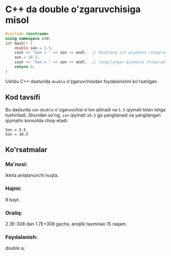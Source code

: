 # C++ da double oʻzgaruvchisiga misol
```cpp
#include <iostream>
using namespace std;
int main() {
    double son = 5.5;
    cout << "Son = " << son << endl;  // Boshlang'ich qiymatni chiqaradi
    son = 10.5;
    cout << "Son = " << son << endl;  // Yangilangan qiymatni chiqaradi
    return 0;
}
```
Ushbu C++ dasturida `double` oʻzgaruvchisidan foydalanishni ko'rsatilgan.
## Kod tavsifi
Bu dasturda `son` `double` o\`zgaruvchisi e\`lon qilinadi va `5.5` qiymati bilan ishga tushiriladi.
Shundan so'ng, `son` qiymati `10.5` ga yangilanadi va yangilangan qiymatni konsolda chop etadi.
```console
Son = 5.5
Son = 10.5
```
## Ko'rsatmalar
### Ma'nosi:
Ikkita aniqlanuvchi nuqta.
### Hajmi:
8 bayt.
### Oraliq:
2.3E-308 dan 1.7E+308 gacha, aniqlik taxminan 15 raqam.
### Foydalanish:
double a;
